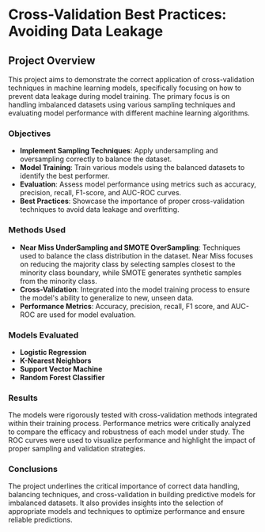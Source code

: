 # Cross-Validation Best Practices: Avoiding Data Leakage

## Project Overview

This project aims to demonstrate the correct application of cross-validation techniques in machine learning models, specifically focusing on how to prevent data leakage during model training. The primary focus is on handling imbalanced datasets using various sampling techniques and evaluating model performance with different machine learning algorithms.

### Objectives

- **Implement Sampling Techniques**: Apply undersampling and oversampling correctly to balance the dataset.
- **Model Training**: Train various models using the balanced datasets to identify the best performer.
- **Evaluation**: Assess model performance using metrics such as accuracy, precision, recall, F1-score, and AUC-ROC curves.
- **Best Practices**: Showcase the importance of proper cross-validation techniques to avoid data leakage and overfitting.

### Methods Used

- **Near Miss UnderSampling and SMOTE OverSampling**: Techniques used to balance the class distribution in the dataset. Near Miss focuses on reducing the majority class by selecting samples closest to the minority class boundary, while SMOTE generates synthetic samples from the minority class.
- **Cross-Validation**: Integrated into the model training process to ensure the model's ability to generalize to new, unseen data.
- **Performance Metrics**: Accuracy, precision, recall, F1 score, and AUC-ROC are used for model evaluation.


### Models Evaluated

- **Logistic Regression**
- **K-Nearest Neighbors**
- **Support Vector Machine**
- **Random Forest Classifier**

### Results

The models were rigorously tested with cross-validation methods integrated within their training process. Performance metrics were critically analyzed to compare the efficacy and robustness of each model under study. The ROC curves were used to visualize performance and highlight the impact of proper sampling and validation strategies.

### Conclusions

The project underlines the critical importance of correct data handling, balancing techniques, and cross-validation in building predictive models for imbalanced datasets. It also provides insights into the selection of appropriate models and techniques to optimize performance and ensure reliable predictions.

